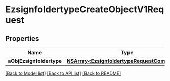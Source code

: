 # EzsignfoldertypeCreateObjectV1Request

## Properties
Name | Type | Description | Notes
------------ | ------------- | ------------- | -------------
**aObjEzsignfoldertype** | [**NSArray&lt;EzsignfoldertypeRequestCompound&gt;***](EzsignfoldertypeRequestCompound.md) |  | 

[[Back to Model list]](../README.md#documentation-for-models) [[Back to API list]](../README.md#documentation-for-api-endpoints) [[Back to README]](../README.md)


